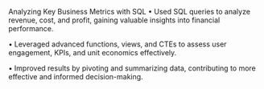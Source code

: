 Analyzing Key Business Metrics with SQL
•	Used SQL queries to analyze revenue, cost, and profit, gaining valuable insights into financial performance.

•	Leveraged advanced functions, views, and CTEs to assess user engagement, KPIs, and unit economics effectively.

•	Improved results by pivoting and summarizing data, contributing to more effective and informed decision-making.


